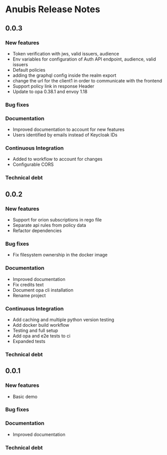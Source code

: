 # Anubis Release Notes

## 0.0.3

### New features

- Token verification with jws, valid issuers, audience
- Env variables for configuration of Auth API endpoint, audience, valid issuers
- Default policies
- adding the graphql config inside the realm export
- change the url for the client1 in order to communicate with the frontend
- Support policy link in response Header
- Update to opa 0.38.1 and envoy 1.18

### Bug fixes

### Documentation

- Improved documentation to account for new features
- Users identified by emails instead of Keycloak IDs

### Continuous Integration

- Added to workflow to account for changes
- Configurable CORS

### Technical debt

## 0.0.2

### New features

- Support for orion subscriptions in rego file
- Separate api rules from policy data
- Refactor dependencies

### Bug fixes

- Fix filesystem ownership in the docker image

### Documentation

- Improved documentation
- Fix credits text
- Document opa cli installation
- Rename project

### Continuous Integration

- Add caching and multiple python version testing
- Add docker build workflow
- Testing and full setup
- Add opa and e2e tests to ci
- Expanded tests

### Technical debt

## 0.0.1

### New features

- Basic demo

### Bug fixes

### Documentation

- Improved documentation

### Technical debt
